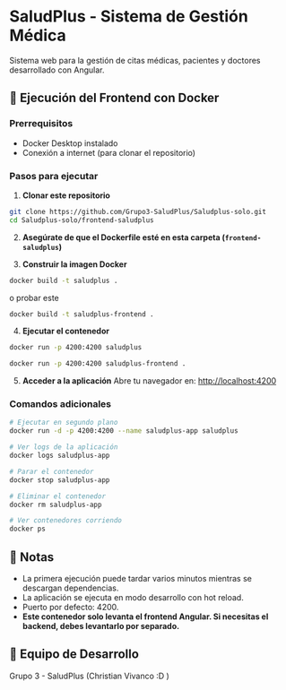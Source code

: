 # SaludPlus - Sistema de Gestión Médica

Sistema web para la gestión de citas médicas, pacientes y doctores desarrollado con Angular.

## 🚀 Ejecución del Frontend con Docker

### Prerrequisitos
- Docker Desktop instalado
- Conexión a internet (para clonar el repositorio)

### Pasos para ejecutar

1. **Clonar este repositorio**
```bash
git clone https://github.com/Grupo3-SaludPlus/Saludplus-solo.git
cd Saludplus-solo/frontend-saludplus
```

2. **Asegúrate de que el Dockerfile esté en esta carpeta (`frontend-saludplus`)**

3. **Construir la imagen Docker**
```bash
docker build -t saludplus .
```
o probar este

```bash
docker build -t saludplus-frontend .
```



4. **Ejecutar el contenedor**
```bash
docker run -p 4200:4200 saludplus
```

```bash
docker run -p 4200:4200 saludplus-frontend .
```



5. **Acceder a la aplicación**
Abre tu navegador en: [http://localhost:4200](http://localhost:4200)

### Comandos adicionales

```bash
# Ejecutar en segundo plano
docker run -d -p 4200:4200 --name saludplus-app saludplus

# Ver logs de la aplicación
docker logs saludplus-app

# Parar el contenedor
docker stop saludplus-app

# Eliminar el contenedor
docker rm saludplus-app

# Ver contenedores corriendo
docker ps
```

## 📝 Notas

- La primera ejecución puede tardar varios minutos mientras se descargan dependencias.
- La aplicación se ejecuta en modo desarrollo con hot reload.
- Puerto por defecto: 4200.
- **Este contenedor solo levanta el frontend Angular. Si necesitas el backend, debes levantarlo por separado.**

## 👥 Equipo de Desarrollo

Grupo 3 - SaludPlus (Christian Vivanco :D )
